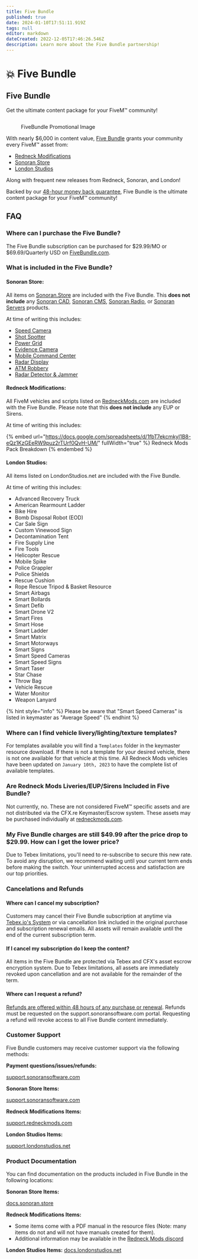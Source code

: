 ```yaml
---
title: Five Bundle
published: true
date: 2024-01-10T17:51:11.919Z
tags: null
editor: markdown
dateCreated: 2022-12-05T17:46:26.546Z
description: Learn more about the Five Bundle partnership!
---
```


# 💥 Five Bundle

## Five Bundle

&#x20;Get the ultimate content package for your FiveM™ community!

<figure><img src="https://sonoransoftware.com/assets/images/promotional/store/five_bundle_sonoran_banner.png" alt=""><figcaption><p>FiveBundle Promotional Image</p></figcaption></figure>

With nearly $6,000 in content value, [Five Bundle](https://fivebundle.com) grants your community every FiveM™ asset from:

* [Redneck Modifications](https://redneckmods.com)
* [Sonoran Store](https://sonoran.store)
* [London Studios](https://londonstudios.net)

Along with frequent new releases from Redneck, Sonoran, and London!

Backed by our [48-hour money back guarantee](https://sonoransoftware.com/assets/files/internal/purchase\_policy.pdf), Five Bundle is the ultimate content package for your FiveM™ community!

## FAQ

### Where can I purchase the Five Bundle?

The Five Bundle subscription can be purchased for $29.99/MO or $69.69/Quarterly USD on [FiveBundle.com](https://fivebundle.com).

### What is included in the Five Bundle?

#### **Sonoran Store:**

All items on [Sonoran.Store](https://sonoran.store) are included with the Five Bundle. This **does not include** any [Sonoran CAD](https://info.sonorancad.com/why-choose-sonoran-cad/about), [Sonoran CMS](https://info.sonorancms.com/why-choose-sonoran-cms/why-choose-sonoran-cms), [Sonoran Radio](https://info.sonoranradio.com/en/why-choose-sonoran-radio), or [Sonoran Servers](https://sonoranservers.com/) products.

At time of writing this includes:

* [Speed Camera](https://www.sonoran.store/package/5056701)
* [Shot Spotter](https://www.sonoran.store/package/5078838)
* [Power Grid](https://www.sonoran.store/package/5120025)
* [Evidence Camera](https://www.sonoran.store/package/5183521)
* [Mobile Command Center](https://www.sonoran.store/package/5287071)
* [Radar Display](https://www.sonoran.store/package/5362825)
* [ATM Robbery](https://www.sonoran.store/package/5441412)
* [Radar Detector & Jammer](https://www.sonoran.store/package/5740634)

#### **Redneck Modifications:**

All FiveM vehicles and scripts listed on [RedneckMods.com](https://www.redneckmods.com/) are included with the Five Bundle. Please note that this **does not include** any EUP or Sirens.

At time of writing this includes:

{% embed url="https://docs.google.com/spreadsheets/d/1fbT7ekcmkyl1B8-eQz1KzGEeRW9puz2rTUrf0QvH-UM/" fullWidth="true" %}
Redneck Mods Pack Breakdown
{% endembed %}

#### **London Studios:**

All items listed on LondonStudios.net are included with the Five Bundle.

At time of writing this includes:

* Advanced Recovery Truck
* American Rearmount Ladder
* Bike Hire
* Bomb Disposal Robot (EOD)
* Car Sale Sign
* Custom Vinewood Sign
* Decontamination Tent
* Fire Supply Line
* Fire Tools
* Helicopter Rescue
* Mobile Spike
* Police Grappler
* Police Shields
* Rescue Cushion
* Rope Rescue Tripod & Basket Resource
* Smart Airbags
* Smart Bollards
* Smart Defib
* Smart Drone V2
* Smart Fires
* Smart Hose
* Smart Ladder
* Smart Matrix
* Smart Motorways
* Smart Signs
* Smart Speed Cameras
* Smart Speed Signs
* Smart Taser
* Star Chase
* Throw Bag
* Vehicle Rescue
* Water Monitor
* Weapon Lanyard

{% hint style="info" %}
Please be aware that "Smart Speed Cameras" is listed in keymaster as "Average Speed"
{% endhint %}

### Where can I find vehicle livery/lighting/texture templates?

For templates available you will find a `Templates` folder in the keymaster resource download. If there is not a template for your desired vehicle, there is not one available for that vehicle at this time. All Redneck Mods vehicles have been updated on `January 10th, 2023` to have the complete list of available templates.

### Are Redneck Mods Liveries/EUP/Sirens Included in Five Bundle?

Not currently, no. These are not considered FiveM™ specific assets and are not distributed via the CFX.re Keymaster/Escrow system. These assets may be purchased individually at [redneckmods.com](https://www.redneckmods.com/category/dev-assets).

### My Five Bundle charges are still $49.99 after the price drop to $29.99. How can I get the lower price?

Due to Tebex limitations, you'll need to re-subscribe to secure this new rate. To avoid any disruption, we recommend waiting until your current term ends before making the switch. Your uninterrupted access and satisfaction are our top priorities.

### Cancelations and Refunds

#### Where can I cancel my subscription?

Customers may cancel their Five Bundle subscription at anytime via [Tebex.io's System](https://checkout.tebex.io/payment-history/) or via cancellation link included in the original purchase and subscription renewal emails. All assets will remain available until the end of the current subscription term.

#### If I cancel my subscription do I keep the content?

All items in the Five Bundle are protected via Tebex and CFX's asset escrow encryption system. Due to Tebex limitations, all assets are immediately revoked upon cancellation and are not available for the remainder of the term.

#### Where can I request a refund?

[Refunds are offered within 48 hours of any purchase or renewal](https://sonoransoftware.com/assets/files/internal/purchase\_policy.pdf). Refunds must be requested on the support.sonoransoftware.com portal. Requesting a refund will revoke access to all Five Bundle content immediately.

### Customer Support

Five Bundle customers may receive customer support via the following methods:

**Payment questions/issues/refunds:**&#x20;

[support.sonoransoftware.com](https://support.sonoransoftware.com)

**Sonoran Store Items:**&#x20;

[support.sonoransoftware.com](https://support.sonoransoftware.com)

**Redneck Modifications Items:**&#x20;

[support.redneckmods.com](https://support.redneckmods.com/)

**London Studios Items:**&#x20;

[support.londonstudios.net](https://support.londonstudios.net/)

### Product Documentation

You can find documentation on the products included in Five Bundle in the following locations:

**Sonoran Store Items:**

[docs.sonoran.store](https://docs.sonoran.store)

**Redneck Modifications Items:**

* Some items come with a PDF manual in the resource files (Note: many items do not and will not have manuals created for them).
* Additional information may be available in the [Redneck Mods discord](https://discord.gg/redneckmods)

**London Studios Items:** [docs.londonstudios.net](https://docs.londonstudios.net/)
